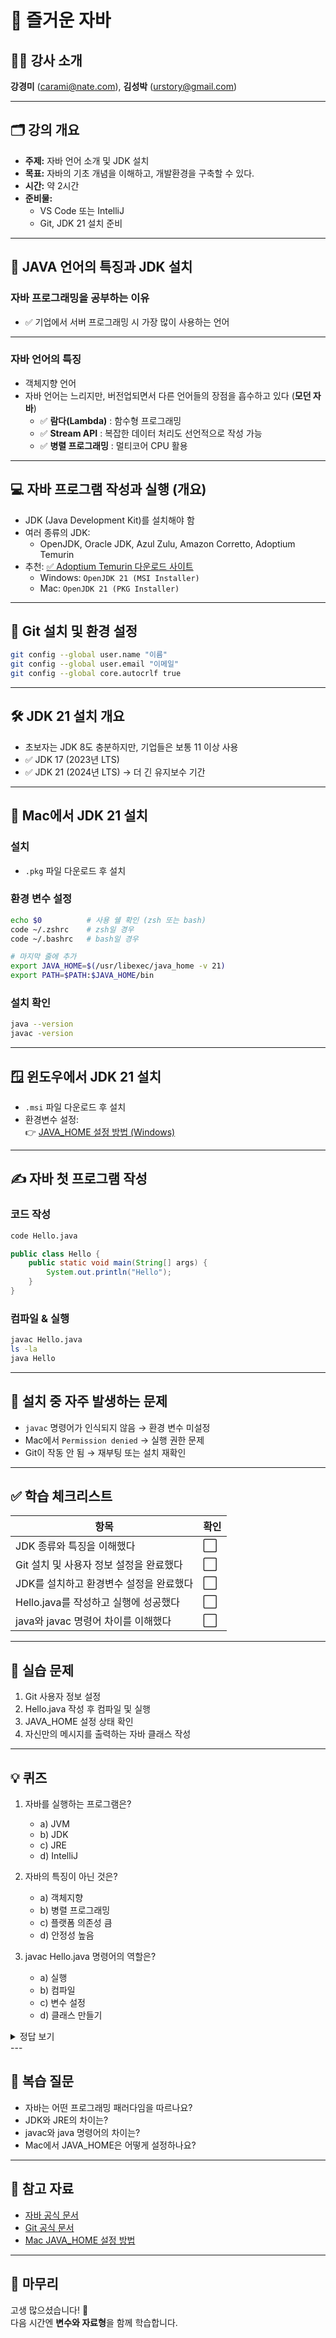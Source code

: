 # 🎉 즐거운 자바

## 👩‍🏫 강사 소개  
**강경미** (carami@nate.com), **김성박** (urstory@gmail.com)

---

## 🗂️ 강의 개요

- **주제:** 자바 언어 소개 및 JDK 설치
- **목표:** 자바의 기초 개념을 이해하고, 개발환경을 구축할 수 있다.
- **시간:** 약 2시간
- **준비물:**
  - VS Code 또는 IntelliJ
  - Git, JDK 21 설치 준비

---

## 🧠 JAVA 언어의 특징과 JDK 설치

### 자바 프로그래밍을 공부하는 이유

- ✅ 기업에서 서버 프로그래밍 시 가장 많이 사용하는 언어

---

### 자바 언어의 특징

- 객체지향 언어
- 자바 언어는 느리지만, 버전업되면서 다른 언어들의 장점을 흡수하고 있다 (**모던 자바**)
  - ✅ **람다(Lambda)** : 함수형 프로그래밍
  - ✅ **Stream API** : 복잡한 데이터 처리도 선언적으로 작성 가능
  - ✅ **병렬 프로그래밍** : 멀티코어 CPU 활용

---

## 💻 자바 프로그램 작성과 실행 (개요)

- JDK (Java Development Kit)를 설치해야 함
- 여러 종류의 JDK:
  - OpenJDK, Oracle JDK, Azul Zulu, Amazon Corretto, Adoptium Temurin
- 추천: [✅ Adoptium Temurin 다운로드 사이트](https://adoptium.net/)
  - Windows: `OpenJDK 21 (MSI Installer)`
  - Mac: `OpenJDK 21 (PKG Installer)`

---

## 🔧 Git 설치 및 환경 설정

```bash
git config --global user.name "이름"
git config --global user.email "이메일"
git config --global core.autocrlf true
```

---

## 🛠️ JDK 21 설치 개요

- 초보자는 JDK 8도 충분하지만, 기업들은 보통 11 이상 사용
- ✅ JDK 17 (2023년 LTS)  
- ✅ JDK 21 (2024년 LTS) → 더 긴 유지보수 기간  

---

## 🍎 Mac에서 JDK 21 설치

### 설치

- `.pkg` 파일 다운로드 후 설치

### 환경 변수 설정

```bash
echo $0          # 사용 쉘 확인 (zsh 또는 bash)
code ~/.zshrc    # zsh일 경우
code ~/.bashrc   # bash일 경우
```

```bash
# 마지막 줄에 추가
export JAVA_HOME=$(/usr/libexec/java_home -v 21)
export PATH=$PATH:$JAVA_HOME/bin
```

### 설치 확인

```bash
java --version
javac -version
```

---

## 🪟 윈도우에서 JDK 21 설치

- `.msi` 파일 다운로드 후 설치
- 환경변수 설정:  
  👉 [JAVA_HOME 설정 방법 (Windows)](https://vmpo.tistory.com/6)

---

## ✍️ 자바 첫 프로그램 작성

### 코드 작성

```bash
code Hello.java
```

```java
public class Hello {
    public static void main(String[] args) {
        System.out.println("Hello");
    }
}
```

### 컴파일 & 실행

```bash
javac Hello.java
ls -la
java Hello
```

---

## 🐞 설치 중 자주 발생하는 문제

- `javac` 명령어가 인식되지 않음 → 환경 변수 미설정
- Mac에서 `Permission denied` → 실행 권한 문제
- Git이 작동 안 됨 → 재부팅 또는 설치 재확인

---

## ✅ 학습 체크리스트

| 항목 | 확인 |
|------|------|
| JDK 종류와 특징을 이해했다 | ⬜ |
| Git 설치 및 사용자 정보 설정을 완료했다 | ⬜ |
| JDK를 설치하고 환경변수 설정을 완료했다 | ⬜ |
| Hello.java를 작성하고 실행에 성공했다 | ⬜ |
| java와 javac 명령어 차이를 이해했다 | ⬜ |

---

## 🧪 실습 문제

1. Git 사용자 정보 설정
2. Hello.java 작성 후 컴파일 및 실행
3. JAVA_HOME 설정 상태 확인
4. 자신만의 메시지를 출력하는 자바 클래스 작성

---

## 💡 퀴즈

1. 자바를 실행하는 프로그램은?
   - a) JVM
   - b) JDK
   - c) JRE
   - d) IntelliJ

2. 자바의 특징이 아닌 것은?
   - a) 객체지향
   - b) 병렬 프로그래밍
   - c) 플랫폼 의존성 큼
   - d) 안정성 높음

3. javac Hello.java 명령어의 역할은?
   - a) 실행
   - b) 컴파일
   - c) 변수 설정
   - d) 클래스 만들기



<details>
<summary>정답 보기</summary>

1️⃣ a) JVM  
2️⃣ c) 플랫폼 의존성 큼  
3️⃣ b) 컴파일  

</details>
---

## 🔁 복습 질문

- 자바는 어떤 프로그래밍 패러다임을 따르나요?
- JDK와 JRE의 차이는?
- javac와 java 명령어의 차이는?
- Mac에서 JAVA_HOME은 어떻게 설정하나요?

---

## 🔗 참고 자료

- [자바 공식 문서](https://docs.oracle.com/en/java/javase/)
- [Git 공식 문서](https://git-scm.com/book/ko/v2)
- [Mac JAVA_HOME 설정 방법](https://stackoverflow.com/questions/135688/setting-the-java-home-environment-variable-in-macos)

---

## 🙏 마무리

고생 많으셨습니다! 🎉  
다음 시간엔 **변수와 자료형**을 함께 학습합니다.